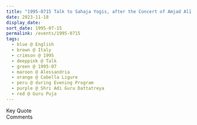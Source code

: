 ```yaml
---
title: "1995-0715 Talk to Sahaja Yogis, after the Concert of Amjad Alī Khān, during the Evening Program, the day before Guru Pūjā, Hangar, Cabella Ligure, Alessandria, Italy"
date: 2023-11-18
display_date: 
sort_date: 1995-07-15
permalink: /events/1995-0715
tags:
  - blue @ English
  - brown @ Italy
  - crimson @ 1995
  - deeppink @ Talk
  - green @ 1995-07
  - maroon @ Alessandria
  - orange @ Cabella Ligure
  - peru @ during Evening Program
  - purple @ Shri Adi Guru Dattatreya
  - red @ Guru Puja
---
```


<wave-list>
  <list-title color="green" width="75">Key Quote</list-title>
  <list-item color="BlanchedAlmond"  width="200"></list-item>
  <list-item color="Lavender"></list-item>
  <list-item color="BlanchedAlmond"></list-item>
</wave-list>

<br>

<wave-list>
  <list-title color="green" width="75">Comments</list-title>
  <list-item color="BlanchedAlmond"  width="200"></list-item>
  <list-item color="Lavender"></list-item>
  <list-item color="BlanchedAlmond"></list-item>
</wave-list>